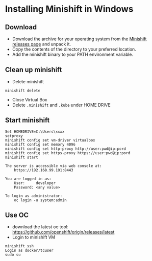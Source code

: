 # Installing Minishift in Windows
## Download
* Download the archive for your operating system from the [Minishift releases page](https://github.com/minishift/minishift/releases) and unpack it.
* Copy the contents of the directory to your preferred location.
* Add the minishift binary to your PATH environment variable.
## Clean up minishift
* Delete minishift
```
minishift delete
```
* Close Virtual Box
* Delete `.minishift` and `.kube` under HOME DRIVE
## Start minishift
```
Set HOMEDRIVE=C:\Users\xxxx
setproxy
minishift config set vm-driver virtualbox 
minishift config set memory 4096
minishift config set http-proxy http://user:pwd@ip:pord
minishift config set https-proxy https://user:pwd@ip:pord
minishift start 
```
```
The server is accessible via web console at:
    https://192.168.99.101:8443

You are logged in as:
    User:     developer
    Password: <any value>

To login as administrator:
    oc login -u system:admin
```

## Use OC
* download the latest oc tool:  https://github.com/openshift/origin/releases/latest
* Login to minishift VM
```
minishift ssh
Login as docker/tcuser
sudo su
```
